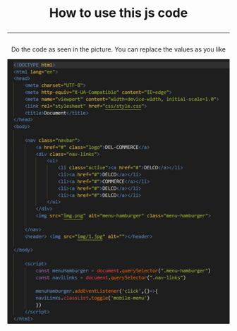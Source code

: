 <div align="center"><h1>How to use this js code <hr></h1></div>
<p align="center">Do the code as seen in the picture. You can replace the values as you like</p>

<div align="center"><img src="readme.png"></div>
